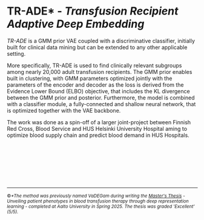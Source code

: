 # TR-ADE* - _Transfusion Recipient Adaptive Deep Embedding_

_TR-ADE_ is a GMM prior VAE coupled with a discriminative classifier, initially built for clinical data mining but can be extended to any other applicable setting. 

More specifically, TR-ADE is used to find clinically relevant subgroups among nearly 20,000 adult transfusion recipients. The GMM prior enables built in clustering, with GMM parameters optimized jointly with the parameters of the encoder and decoder as the loss is derived from the Evidence Lower Bound (ELBO) objective, that includes the KL divergence between the GMM prior and posterior. 
Furthermore, the model is combined with a classifier module, a fully-connected and shallow neural network, that is optimized together with the VAE backbone.

The work was done as a spin-off of a larger joint-project between Finnish Red Cross, Blood Service and HUS Helsinki University Hospital aming to optimize blood supply chain and predict blood demand in HUS Hospitals.

<br>
<br>
<br>
<br>
<br>
<br>

---

<sub>©_*The method was previously named VaDEGam during writing the [Master's Thesis](https://urn.fi/URN:NBN:fi:aalto-202505193784) - Unveiling patient phenotypes in blood transfusion therapy through deep representation learning - completed at Aalto University in Spring 2025. The thesis was graded 'Excellent' (5/5)._</sub>
